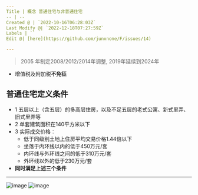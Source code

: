 ```yaml
---
Title | 概念 普通住宅与非普通住宅
-- | --
Created @ | `2022-10-16T06:28:03Z`
Last Modify @| `2022-12-18T07:27:59Z`
Labels | ``
Edit @| [here](https://github.com/junxnone/F/issues/14)

---
```

> 2005 年制定2008/2012/2014年调整, 2019年延续到2024年

- 增值税及附加税**不免征**

## 普通住宅定义条件

- 1 五层以上（含五层）的多高层住房，以及不足五层的老式公寓、新式里弄、旧式里弄等
- 2 单套建筑面积在140平方米以下
- 3 实际成交价格：
  - 低于同级别土地上住房平均交易价格1.44倍以下
  - 坐落于内环线以内的低于450万元/套
  - 内环线与外环线之间的低于310万元/套
  - 外环线以外的低于230万元/套
- **同时满足上述三个条件**


---

![image](https://user-images.githubusercontent.com/2216970/196021699-836b2693-0575-4fb1-9a65-1e7ec72ed929.png)
![image](https://user-images.githubusercontent.com/2216970/196021852-ee4288c0-5620-40cc-9f35-199292e8c1b6.png)

